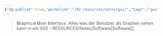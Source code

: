 ```yaml
---
{"dg-publish":true,"permalink":"/02-resources/notes/gui/","tags":["gui"],"noteIcon":"","updated":"2025-10-29T12:59:06.437+01:00"}
---
```


> **G**raphical **U**ser **I**nterface.
> Alles was der Benutzer als Graphen sehen kann in ein [[02 - RESOURCES/Notes/Software\|Software]].